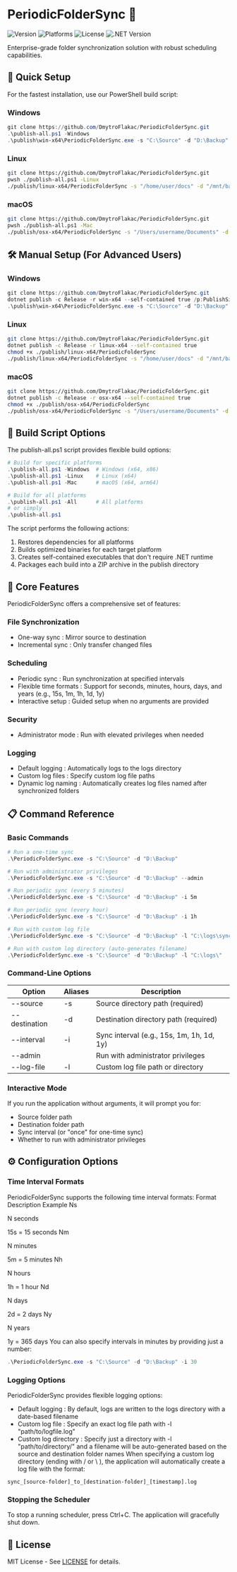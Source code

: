 # PeriodicFolderSync 🔄

![Version](https://img.shields.io/badge/version-2.2.1-blue)
![Platforms](https://img.shields.io/badge/platform-Windows%20%7C%20Linux%20%7C%20macOS-lightgrey)
![License](https://img.shields.io/badge/license-MIT-green)
![.NET Version](https://img.shields.io/badge/.NET-8.0-blueviolet)

Enterprise-grade folder synchronization solution with robust scheduling capabilities.

## 🚀 Quick Setup  

For the fastest installation, use our PowerShell build script:

### Windows
```powershell
git clone https://github.com/DmytroFlakac/PeriodicFolderSync.git
.\publish-all.ps1 -Windows
.\publish\win-x64\PeriodicFolderSync.exe -s "C:\Source" -d "D:\Backup"
 ```

### Linux
```bash
git clone https://github.com/DmytroFlakac/PeriodicFolderSync.git
pwsh ./publish-all.ps1 -Linux
./publish/linux-x64/PeriodicFolderSync -s "/home/user/docs" -d "/mnt/backup"
 ```

### macOS
```bash
git clone https://github.com/DmytroFlakac/PeriodicFolderSync.git
pwsh ./publish-all.ps1 -Mac
./publish/osx-x64/PeriodicFolderSync -s "/Users/username/Documents" -d "/Volumes/Backup"
 ```

## 🛠️ Manual Setup (For Advanced Users)
### Windows
```powershell
git clone https://github.com/DmytroFlakac/PeriodicFolderSync.git
dotnet publish -c Release -r win-x64 --self-contained true /p:PublishSingleFile=true
.\publish\win-x64\PeriodicFolderSync.exe -s "C:\Source" -d "D:\Backup"
 ```

### Linux
```bash
git clone https://github.com/DmytroFlakac/PeriodicFolderSync.git
dotnet publish -c Release -r linux-x64 --self-contained true
chmod +x ./publish/linux-x64/PeriodicFolderSync
./publish/linux-x64/PeriodicFolderSync -s "/home/user/docs" -d "/mnt/backup"
```

### macOS
```bash
git clone https://github.com/DmytroFlakac/PeriodicFolderSync.git
dotnet publish -c Release -r osx-x64 --self-contained true
chmod +x ./publish/osx-x64/PeriodicFolderSync
./publish/osx-x64/PeriodicFolderSync -s "/Users/username/Documents" -d "/Volumes/Backup"
 ```


## 🔧 Build Script Options
The publish-all.ps1 script provides flexible build options:

```powershell
# Build for specific platforms
.\publish-all.ps1 -Windows  # Windows (x64, x86)
.\publish-all.ps1 -Linux    # Linux (x64)
.\publish-all.ps1 -Mac      # macOS (x64, arm64)

# Build for all platforms
.\publish-all.ps1 -All      # All platforms
# or simply
.\publish-all.ps1
 ```

The script performs the following actions:

1. Restores dependencies for all platforms
2. Builds optimized binaries for each target platform
3. Creates self-contained executables that don't require .NET runtime
4. Packages each build into a ZIP archive in the publish directory
## 🌟 Core Features
PeriodicFolderSync offers a comprehensive set of features:

### File Synchronization
- One-way sync : Mirror source to destination
- Incremental sync : Only transfer changed files
### Scheduling
- Periodic sync : Run synchronization at specified intervals
- Flexible time formats : Support for seconds, minutes, hours, days, and years (e.g., 15s, 1m, 1h, 1d, 1y)
- Interactive setup : Guided setup when no arguments are provided
### Security
- Administrator mode : Run with elevated privileges when needed
### Logging
- Default logging : Automatically logs to the logs directory
- Custom log files : Specify custom log file paths
- Dynamic log naming : Automatically creates log files named after synchronized folders
## 📋 Command Reference
### Basic Commands
```powershell
# Run a one-time sync
.\PeriodicFolderSync.exe -s "C:\Source" -d "D:\Backup"

# Run with administrator privileges
.\PeriodicFolderSync.exe -s "C:\Source" -d "D:\Backup" --admin

# Run periodic sync (every 5 minutes)
.\PeriodicFolderSync.exe -s "C:\Source" -d "D:\Backup" -i 5m

# Run periodic sync (every hour)
.\PeriodicFolderSync.exe -s "C:\Source" -d "D:\Backup" -i 1h

# Run with custom log file
.\PeriodicFolderSync.exe -s "C:\Source" -d "D:\Backup" -l "C:\logs\sync.log"

# Run with custom log directory (auto-generates filename)
.\PeriodicFolderSync.exe -s "C:\Source" -d "D:\Backup" -l "C:\logs\"
 ```

### Command-Line Options

| Option | Aliases | Description |
|--------|---------|-------------|
| --source | -s | Source directory path (required) |
| --destination | -d | Destination directory path (required) |
| --interval | -i | Sync interval (e.g., 15s, 1m, 1h, 1d, 1y) |
| --admin | | Run with administrator privileges |
| --log-file | -l | Custom log file path or directory |

### Interactive Mode
If you run the application without arguments, it will prompt you for:

- Source folder path
- Destination folder path
- Sync interval (or "once" for one-time sync)
- Whether to run with administrator privileges
## ⚙️ Configuration Options
### Time Interval Formats
PeriodicFolderSync supports the following time interval formats:
Format Description Example Ns

N seconds

15s = 15 seconds Nm

N minutes

5m = 5 minutes Nh

N hours

1h = 1 hour Nd

N days

2d = 2 days Ny

N years

1y = 365 days
You can also specify intervals in minutes by providing just a number:

```powershell
.\PeriodicFolderSync.exe -s "C:\Source" -d "D:\Backup" -i 30
 ```

### Logging Options
PeriodicFolderSync provides flexible logging options:

- Default logging : By default, logs are written to the logs directory with a date-based filename
- Custom log file : Specify an exact log file path with -l "path/to/logfile.log"
- Custom log directory : Specify just a directory with -l "path/to/directory/" and a filename will be auto-generated based on the source and destination folder names
When specifying a custom log directory (ending with / or \ ), the application will automatically create a log file with the format:

```plaintext
sync_[source-folder]_to_[destination-folder]_[timestamp].log
```

### Stopping the Scheduler
To stop a running scheduler, press Ctrl+C. The application will gracefully shut down.

## 📄 License
MIT License - See [LICENSE](LICENSE) for details.
